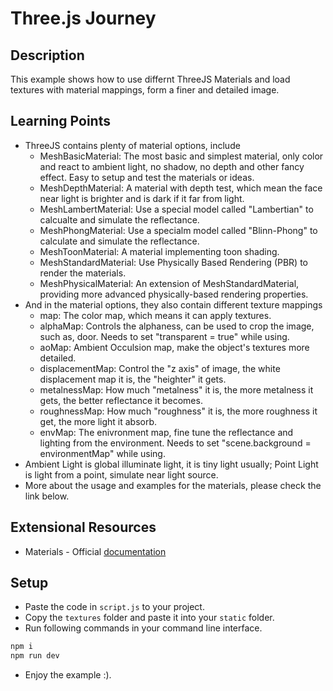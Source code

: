 # Three.js Journey

## Description

This example shows how to use differnt ThreeJS Materials and load textures with material mappings, form a finer and detailed image.

## Learning Points

* ThreeJS contains plenty of material options, include
    * MeshBasicMaterial: The most basic and simplest material, only color and react
    to ambient light, no shadow, no depth and other fancy effect. Easy to setup and
    test the materials or ideas.
    * MeshDepthMaterial: A material with depth test, which mean the face near
    light is brighter and is dark if it far from light.
    * MeshLambertMaterial: Use a special model called "Lambertian" to calcualte and
    simulate the reflectance.
    * MeshPhongMaterial: Use a specialm model called "Blinn-Phong" to calculate and 
    simulate the reflectance.
    * MeshToonMaterial: A material implementing toon shading.
    * MeshStandardMaterial: Use Physically Based Rendering (PBR) to render the materials.
    * MeshPhysicalMaterial: An extension of MeshStandardMaterial, providing more advanced 
    physically-based rendering properties.
* And in the material options, they also contain different texture mappings
    * map: The color map, which means it can apply textures.
    * alphaMap: Controls the alphaness, can be used to crop the image, such as, door.
    Needs to set "transparent = true" while using.
    * aoMap: Ambient Occulsion map, make the object's textures more detailed.
    * displacementMap: Control the "z axis" of image, the white displacement map it is,
    the "heighter" it gets.
    * metalnessMap: How much "metalness" it is, the more metalness it gets, the better 
    reflectance it becomes.
    * roughnessMap: How much "roughness" it is, the more roughness it get, the more
    light it absorb.
    * envMap: The enivronment map, fine tune the reflectance and lighting from the
    environment. Needs to set "scene.background = environmentMap" while using.
* Ambient Light is global illuminate light, it is tiny light usually; Point Light
is light from a point, simulate near light source.
* More about the usage and examples for the materials, please check the link below.

## Extensional Resources

* Materials - Official [documentation](https://threejs.org/docs/?q=sta#api/en/materials/MeshStandardMaterial)

## Setup

* Paste the code in `script.js` to your project.
* Copy the `textures` folder and paste it into your `static` folder.
* Run following commands in your command line interface.

```bash
npm i
npm run dev
```

* Enjoy the example :).
